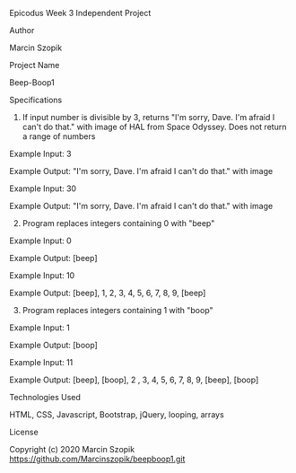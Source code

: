 Epicodus Week 3 Independent Project

Author

Marcin Szopik

Project Name

Beep-Boop1

Specifications

1) If input number is divisible by 3, returns "I'm sorry, Dave. I'm afraid I can't do that." with image of HAL from Space Odyssey. Does not return a range of numbers

Example Input: 3

Example Output: "I'm sorry, Dave. I'm afraid I can't do that." with image

Example Input: 30

Example Output: "I'm sorry, Dave. I'm afraid I can't do that." with image

2) Program replaces integers containing 0 with "beep"

Example Input: 0

Example Output: [beep]

Example Input: 10

Example Output: [beep], 1, 2, 3, 4, 5, 6, 7, 8, 9, [beep]

3) Program replaces integers containing 1 with "boop"

Example Input: 1

Example Output: [boop]

Example Input: 11

Example Output: [beep], [boop], 2 , 3, 4, 5, 6, 7, 8, 9, [beep], [boop]


Technologies Used

HTML, CSS, Javascript, Bootstrap, jQuery, looping, arrays

 
License

Copyright (c) 2020 Marcin Szopik https://github.com/Marcinszopik/beepboop1.git
